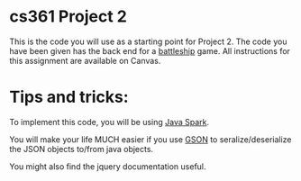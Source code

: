 # cs361 Project 2
This is the code you will use as a starting point for Project 2.  The code you have been given has the back end for a [battleship](https://en.wikipedia.org/wiki/Battleship_(game)) game. All instructions for this assignment are available on Canvas.

# Tips and tricks:

To implement this code, you will be using [Java Spark](http://sparkjava.com).

You will make your life MUCH easier if you use [GSON](https://github.com/google/gson) to seralize/deserialize the JSON objects to/from java objects.

You might also find the jquery documentation useful.

